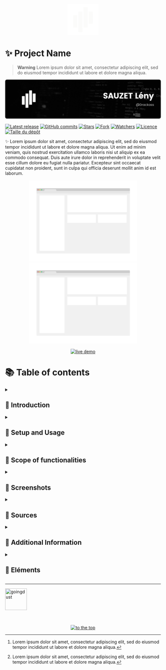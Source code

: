 <div align="center">
  <picture>
  <source media="(prefers-color-scheme: dark)" srcset="https://github.com/Drackass/Drackass/blob/main/icon-light.png">
  <source media="(prefers-color-scheme: light)" srcset="https://github.com/Drackass/Drackass/blob/main/icon-dark.png">
  <img alt="Main Banner" src="https://github.com/Drackass/Drackass/blob/main/icon-light.png" width="100px">
  </picture>
</div>

# ✨ Project Name

> **Warning**
> Lorem ipsum dolor sit amet, consectetur adipiscing elit, sed do eiusmod tempor incididunt ut labore et dolore magna aliqua.

<picture>
  <source media="(prefers-color-scheme: dark)" srcset="https://github.com/Drackass/Drackass/blob/main/banner-dark.png">
  <source media="(prefers-color-scheme: light)" srcset="https://github.com/Drackass/Drackass/blob/main/banner-light.png">
  <img alt="Main Banner" src="https://github.com/Drackass/Drackass/blob/main/banner-dark.png">
</picture>

[![Latest release](https://img.shields.io/github/v/release/Drackass/Readme-Template?label=Latest%20release&style=social)](https://github.com/Drackass/Readme-Template/releases/tag/v1.5.0)
[![GitHub commits](https://img.shields.io/github/commits-since/Drackass/Readme-Template/v1.5.0.svg?style=social)](https://GitHub.com/Drackass/Readme-Template/commit/)
[![Stars](https://img.shields.io/github/stars/Drackass/Readme-Template?style=social)](https://github.com/Drackass/Readme-Template/stargazers)
[![Fork](https://img.shields.io/github/forks/Drackass/Readme-Template?style=social)](https://github.com/Drackass/Readme-Template/network/members)
[![Watchers](https://img.shields.io/github/watchers/Drackass/Readme-Template?style=social)](https://github.com/Drackass/Readme-Template/watchers)
[![Licence](https://img.shields.io/github/license/Drackass/Readme-Template?style=social)](https://github.com/Drackass/Readme-Template/blob/main/LICENSE)
[![Taille du dépôt](https://img.shields.io/github/repo-size/Drackass/Readme-Template?style=social)](https://github.com/Drackass/Readme-Template)

✨ Lorem ipsum dolor sit amet, consectetur adipiscing elit, sed do eiusmod tempor incididunt ut labore et dolore magna aliqua. Ut enim ad minim veniam, quis nostrud exercitation ullamco laboris nisi ut aliquip ex ea commodo consequat. Duis aute irure dolor in reprehenderit in voluptate velit esse cillum dolore eu fugiat nulla pariatur. Excepteur sint occaecat cupidatat non proident, sunt in culpa qui officia deserunt mollit anim id est laborum.
<div align="center">
  <img alt="Main Banner" src="https://github.com/Drackass/Readme-Template/blob/main/empty.png" width="350px">
  <img alt="Main Banner" src="https://github.com/Drackass/Readme-Template/blob/main/empty.png" width="350px">
</div>

<p align="center">
  <a href="https://example.com" align="center"><img alt="live demo" src="https://static.vecteezy.com/system/resources/previews/011/888/164/non_2x/neumorphic-play-icon-neumorphism-play-button-free-png.png" width="50px"></a>
</p> 

# 📚 Table of contents
<details>
<summary><h2>📕 Introduction</h2></summary>
<br/>

> ### 🔎 Sub-summary
> 1. [Project presentation](#-project-presentation)
> 2. [Technologies](#-technologies)
> 3. [The project's aim](#-the-projects-aim)
>    
> <br/>
>
> ### 📌 Project presentation
>
> Lorem ipsum dolor sit amet, consectetur adipiscing elit, sed do eiusmod tempor incididunt ut labore et dolore magna aliqua. Ut enim ad minim veniam, quis nostrud exercitation ullamco laboris nisi ut aliquip ex ea commodo consequat. Duis aute irure dolor in reprehenderit in voluptate velit esse cillum dolore eu fugiat nulla pariatur. Excepteur sint occaecat cupidatat non proident, sunt in culpa qui officia deserunt mollit anim id est laborum.
>
> ### 📌 Technologies
> 
>[![exemple](https://img.shields.io/badge/exemple-eaeef2?style=for-the-badge&logo=github&logoColor=white&labelColor=101010)]()
>
> ### 📌 The project's aim
> 
> Lorem ipsum dolor sit amet, consectetur adipiscing elit, sed do eiusmod tempor incididunt ut labore et dolore magna aliqua. Ut enim ad minim veniam, quis nostrud exercitation ullamco laboris nisi ut aliquip ex ea commodo consequat. Duis aute irure dolor in reprehenderit in voluptate velit esse cillum dolore eu fugiat nulla pariatur. Excepteur sint occaecat cupidatat non proident, sunt in culpa qui officia deserunt mollit anim id est laborum.

</details>

<details>
<summary><h2>📗 Setup and Usage</h2></summary>
<br/>

> ### 🔎 Sub-summary
> 1. [Prerequisites](#-prerequisites)
> 2. [Installation](#-installation)
> 3. [Configuration](#-configuration)
> 4. [Getting started](#-getting-started)
> 5. [How to use](#-how-to-use)
> 6. [Examples](#-examples)
>    
> <br/>
>
> ### 📌 Prerequisites
>
> Lorem ipsum dolor sit amet, consectetur adipiscing elit, sed do eiusmod tempor incididunt ut labore et dolore magna aliqua. Ut enim ad minim veniam, quis nostrud exercitation ullamco laboris nisi ut aliquip ex ea commodo consequat. Duis aute irure dolor in reprehenderit in voluptate velit esse cillum dolore eu fugiat nulla pariatur. Excepteur sint occaecat cupidatat non proident, sunt in culpa qui officia deserunt mollit anim id est laborum.
>
> ### 📌 Installation
>
> Lorem ipsum dolor sit amet, consectetur adipiscing elit, sed do eiusmod tempor incididunt ut labore et dolore magna aliqua. Ut enim ad minim veniam, quis nostrud exercitation ullamco laboris nisi ut aliquip ex ea commodo consequat. Duis aute irure dolor in reprehenderit in voluptate velit esse cillum dolore eu fugiat nulla pariatur. Excepteur sint occaecat cupidatat non proident, sunt in culpa qui officia deserunt mollit anim id est laborum.
>
> ### 📌 Configuration
>
> Lorem ipsum dolor sit amet, consectetur adipiscing elit, sed do eiusmod tempor incididunt ut labore et dolore magna aliqua. Ut enim ad minim veniam, quis nostrud exercitation ullamco laboris nisi ut aliquip ex ea commodo consequat. Duis aute irure dolor in reprehenderit in voluptate velit esse cillum dolore eu fugiat nulla pariatur. Excepteur sint occaecat cupidatat non proident, sunt in culpa qui officia deserunt mollit anim id est laborum.
>
> ### 📌 Getting started
>
> Lorem ipsum dolor sit amet, consectetur adipiscing elit, sed do eiusmod tempor incididunt ut labore et dolore magna aliqua. Ut enim ad minim veniam, quis nostrud exercitation ullamco laboris nisi ut aliquip ex ea commodo consequat. Duis aute irure dolor in reprehenderit in voluptate velit esse cillum dolore eu fugiat nulla pariatur. Excepteur sint occaecat cupidatat non proident, sunt in culpa qui officia deserunt mollit anim id est laborum.
>
> ### 📌 How to use
>
> Lorem ipsum dolor sit amet, consectetur adipiscing elit, sed do eiusmod tempor incididunt ut labore et dolore magna aliqua. Ut enim ad minim veniam, quis nostrud exercitation ullamco laboris nisi ut aliquip ex ea commodo consequat. Duis aute irure dolor in reprehenderit in voluptate velit esse cillum dolore eu fugiat nulla pariatur. Excepteur sint occaecat cupidatat non proident, sunt in culpa qui officia deserunt mollit anim id est laborum.
>
> ### 📌 Examples
>
> Lorem ipsum dolor sit amet, consectetur adipiscing elit, sed do eiusmod tempor incididunt ut labore et dolore magna aliqua. Ut enim ad minim veniam, quis nostrud exercitation ullamco laboris nisi ut aliquip ex ea commodo consequat. Duis aute irure dolor in reprehenderit in voluptate velit esse cillum dolore eu fugiat nulla pariatur. Excepteur sint occaecat cupidatat non proident, sunt in culpa qui officia deserunt mollit anim id est laborum.
>

</details>

<details>
<summary><h2>📘 Scope of functionalities</h2></summary>
<br/>

> | functionalities | State | Description | 
> |:---| :---:|:---|
> | Lorem   | ✅ | - |
> | Lorem   | ❎ | - |
> | Lorem   | ⚠️ | - |
> | Lorem   | ℹ️ | - |

</details>

<details>
<summary><h2>📙 Screenshots</h2></summary>
<br/>

> | 🖼️ Page Name |
> |:---:|
> | <img alt="Main Banner" src="https://github.com/Drackass/Readme-Template/blob/main/empty.png" width="1000px"> |

</details>

<details>
<summary><h2>📓 Sources</h2></summary>
<br/>

> ### 🔎 Sub-summary
> 1. [External libraries](#-external-libraries)
> 2. [Data sources](#-data-sources)
> 3. [References](#-references)
>    
> <br/>
>
> ### 📌 External libraries
>
> Lorem ipsum dolor sit amet, consectetur adipiscing elit, sed do eiusmod tempor incididunt ut labore et dolore magna aliqua. Ut enim ad minim veniam, quis nostrud exercitation ullamco laboris nisi ut aliquip ex ea commodo consequat. Duis aute irure dolor in reprehenderit in voluptate velit esse cillum dolore eu fugiat nulla pariatur. Excepteur sint occaecat cupidatat non proident, sunt in culpa qui officia deserunt mollit anim id est laborum.
>
> ### 📌 Data sources
>
> Lorem ipsum dolor sit amet, consectetur adipiscing elit, sed do eiusmod tempor incididunt ut labore et dolore magna aliqua. Ut enim ad minim veniam, quis nostrud exercitation ullamco laboris nisi ut aliquip ex ea commodo consequat. Duis aute irure dolor in reprehenderit in voluptate velit esse cillum dolore eu fugiat nulla pariatur. Excepteur sint occaecat cupidatat non proident, sunt in culpa qui officia deserunt mollit anim id est laborum.
>
> ### 📌 References
>
> Lorem ipsum dolor sit amet, consectetur adipiscing elit, sed do eiusmod tempor incididunt ut labore et dolore magna aliqua. Ut enim ad minim veniam, quis nostrud exercitation ullamco laboris nisi ut aliquip ex ea commodo consequat. Duis aute irure dolor in reprehenderit in voluptate velit esse cillum dolore eu fugiat nulla pariatur. Excepteur sint occaecat cupidatat non proident, sunt in culpa qui officia deserunt mollit anim id est laborum.

</details>

<details>
<summary><h2>📔 Additional Information</h2></summary>
<br/>
  
> ### 🔎 Sub-summary
> 1. [Contributing](#-contributing)
> 2. [License](#-license)
> 3. [contact](#-contact)
>    
> <br/>
>
> ### 📌 Contributing
>
> Lorem ipsum dolor sit amet, consectetur adipiscing elit, sed do eiusmod tempor incididunt ut labore et dolore magna aliqua. Ut enim ad minim veniam, quis nostrud exercitation ullamco laboris nisi ut aliquip ex ea commodo consequat. Duis aute irure dolor in reprehenderit in voluptate velit esse cillum dolore eu fugiat nulla pariatur. Excepteur sint occaecat cupidatat non proident, sunt in culpa qui officia deserunt mollit anim id est laborum.
>
> ### 📌 License
>
> Lorem ipsum dolor sit amet, consectetur adipiscing elit, sed do eiusmod tempor incididunt ut labore et dolore magna aliqua. Ut enim ad minim veniam, quis nostrud exercitation ullamco laboris nisi ut aliquip ex ea commodo consequat. Duis aute irure dolor in reprehenderit in voluptate velit esse cillum dolore eu fugiat nulla pariatur. Excepteur sint occaecat cupidatat non proident, sunt in culpa qui officia deserunt mollit anim id est laborum.
>
> ### 📌 contact
>
> Lorem ipsum dolor sit amet, consectetur adipiscing elit, sed do eiusmod tempor incididunt ut labore et dolore magna aliqua. Ut enim ad minim veniam, quis nostrud exercitation ullamco laboris nisi ut aliquip ex ea commodo consequat. Duis aute irure dolor in reprehenderit in voluptate velit esse cillum dolore eu fugiat nulla pariatur. Excepteur sint occaecat cupidatat non proident, sunt in culpa qui officia deserunt mollit anim id est laborum.

</details>

<details>
<summary><h2>📒 Eléments</h2></summary>
<br/>

```bash
# git initialization
$ git init

```

> * **Gras**
> * *Italique*
> * ~~Barré~~
> * [Special Link](https://example.com).
> * `#ffffff`

> 1. Lorem
> 2. Lorem
> 3. Lorem

> * Lorem
> * Lorem
> * Lorem
>   * Lorem
>     * Lorem

> 💡 **Tips**
> Lorem ipsum dolor sit amet, consectetur adipiscing elit, sed do eiusmod tempor incididunt ut labore et dolore magna aliqua.

> **Note**
> Lorem ipsum dolor sit amet, consectetur adipiscing elit, sed do eiusmod tempor incididunt ut labore et dolore magna aliqua.

> **Warning**
> Lorem ipsum dolor sit amet, consectetur adipiscing elit, sed do eiusmod tempor incididunt ut labore et dolore magna aliqua.

> - [x] Lorem ipsum dolor sit amet, consectetur adipiscing elit, sed do eiusmod tempor incididunt ut labore et dolore magna aliqua.
> - [ ] Lorem ipsum dolor sit amet, consectetur adipiscing elit, sed do eiusmod tempor incididunt ut labore et dolore magna aliqua.

> | Lorem | Ipsum|
> |:---| :---:|
> | Lorem   | ✅ |
> | Lorem   | ❌ |
> | Lorem   | ⚠️ |
> | Lorem   | ℹ️ |

> Lorem[^1] ipsum[^2]

>[![C#](https://img.shields.io/badge/C%23-239120?style=for-the-badge&logo=c-sharp&logoColor=white&labelColor=101010)]()
>
>[![C++](https://img.shields.io/badge/C%2B%2B-00599C?style=for-the-badge&logo=c%2B%2B&logoColor=white&labelColor=101010)]()
>
>[![Visual Basic](https://img.shields.io/badge/Visual%20Basic-6C82B5?style=for-the-badge&logo=.net&logoColor=white&labelColor=101010)]()
>
>[![AJAX](https://img.shields.io/badge/AJAX-007396?style=for-the-badge&logo=ajax&logoColor=white)]()
>
>[![jQuery](https://img.shields.io/badge/jQuery-0769AD?style=for-the-badge&logo=jquery&logoColor=white&labelColor=101010)]()
>
>[![HTML](https://img.shields.io/badge/HTML-E34F26?style=for-the-badge&logo=html5&logoColor=white&labelColor=101010)]()
>
>[![CSS](https://img.shields.io/badge/CSS-1572B6?style=for-the-badge&logo=css3&logoColor=white&labelColor=101010)]()
>
>[![PHP](https://img.shields.io/badge/PHP-777BB4?style=for-the-badge&logo=php&logoColor=white&labelColor=101010)]()
>
>[![JavaScript](https://img.shields.io/badge/JavaScript-F7DF1E?style=for-the-badge&logo=javascript&logoColor=white&labelColor=101010)]()
>
>[![Python](https://img.shields.io/badge/Python-3776AB?style=for-the-badge&logo=python&logoColor=white&labelColor=101010)]()
>
>[![Arduino](https://img.shields.io/badge/Arduino-00979D?style=for-the-badge&logo=arduino&logoColor=white&labelColor=101010)]()
>
>[![MySQL](https://img.shields.io/badge/MySQL-4479A1?style=for-the-badge&logo=mysql&logoColor=white&labelColor=101010)]()
>
>[![MariaDB](https://img.shields.io/badge/MariaDB-003545?style=for-the-badge&logo=mariadb&logoColor=white&labelColor=101010)]()
>
>[![SQLite](https://img.shields.io/badge/SQLite-003B57?style=for-the-badge&logo=sqlite&logoColor=white&labelColor=101010)]()
>
>[![Visual Studio](https://img.shields.io/badge/Visual%20Studio-5C2D91?style=for-the-badge&logo=visual%20studio&logoColor=white&labelColor=101010)]()
>
>[![VS Code](https://img.shields.io/badge/VS%20Code-007ACC?style=for-the-badge&logo=visual%20studio%20code&logoColor=white&labelColor=101010)]()
>
>[![NetBeans](https://img.shields.io/badge/NetBeans-1B6AC6?style=for-the-badge&logo=apache%20netbeans%20ide&logoColor=white&labelColor=101010)]()
>
>[![PhpMyAdmin](https://img.shields.io/badge/PhpMyAdmin-8892BF?style=for-the-badge&logo=phpmyadmin&logoColor=white&labelColor=101010)]()
>
>[![HeidiSQL](https://img.shields.io/badge/HeidiSQL-4479A1?style=for-the-badge&labelColor=101010)]()
>
>[![SQL Server](https://img.shields.io/badge/SQL%20Server-CC2927?style=for-the-badge&logo=microsoft%20sql%20server&logoColor=white&labelColor=101010)]()
>
>[![Wamp](https://img.shields.io/badge/Wamp-A9181E?style=for-the-badge&labelColor=101010)]()
>
>[![UwAmp](https://img.shields.io/badge/UwAmp-2C9ACD?style=for-the-badge&logo=apache&logoColor=white&labelColor=101010)]()
>
>[![Bootstrap](https://img.shields.io/badge/Bootstrap-7952B3?style=for-the-badge&logo=bootstrap&logoColor=white&labelColor=101010)]()
>
>[![Tailwind CSS](https://img.shields.io/badge/Tailwind%20CSS-38B2AC?style=for-the-badge&logo=tailwind%20css&logoColor=white&labelColor=101010)]()
>
>[![.NET Framework](https://img.shields.io/badge/.NET%20Framework-512BD4?style=for-the-badge&logo=.net&logoColor=white&labelColor=101010)]()
>
>[![Linux](https://img.shields.io/badge/Linux-000000?style=for-the-badge&logo=linux&logoColor=white&labelColor=101010)]()
>
>[![Windows](https://img.shields.io/badge/Windows-0078D6?style=for-the-badge&logo=windows&logoColor=white&labelColor=101010)]()
>
>[![Bash](https://img.shields.io/badge/Bash-4EAA25?style=for-the-badge&logo=gnu%20bash&logoColor=white&labelColor=101010)]()
>
>[![PowerShell](https://img.shields.io/badge/PowerShell-5391FE?style=for-the-badge&logo=powershell&logoColor=white&labelColor=101010)]()
>
>[![VM VirtualBox](https://img.shields.io/badge/VM%20VirtualBox-183A61?style=for-the-badge&logo=virtualbox&logoColor=white&labelColor=101010)]()
>
>[![Docker](https://img.shields.io/badge/Docker-2496ED?style=for-the-badge&logo=docker&logoColor=white&labelColor=101010)]()
>
>[![Notion](https://img.shields.io/badge/Notion-000000?style=for-the-badge&logo=notion&logoColor=white&labelColor=101010)]()
>
>[![Trello](https://img.shields.io/badge/Trello-0079BF?style=for-the-badge&logo=trello&logoColor=white&labelColor=101010)]()
>
>[![Obsidian](https://img.shields.io/badge/Obsidian-16161D?style=for-the-badge&logo=obsidian&logoColor=white&labelColor=101010)]()
>
>[![Git](https://img.shields.io/badge/Git-F05032?style=for-the-badge&logo=git&logoColor=white&labelColor=101010)]()
>
>[![GitHub](https://img.shields.io/badge/GitHub-181717?style=for-the-badge&logo=github&logoColor=white&labelColor=101010)]()

</details>

---

<!-- You can get your avatar url on: https://api.github.com/users/YourPseudo -->
<a href="https://github.com/Drackass"><img src="https://avatars.githubusercontent.com/u/105803677?v=4" title="goingdust" width="70" height="70"></a>

</br>

<p align="center"><a href="#" align="center"><img alt="to the top" src="https://static.vecteezy.com/system/resources/previews/011/893/855/original/neumorphic-up-arrow-icon-neumorphism-ui-button-free-png.png" width="50px"></a></p>

[^1]:
    Lorem ipsum dolor sit amet, consectetur adipiscing elit, sed do eiusmod tempor incididunt ut labore et dolore magna aliqua.

[^2]:
    Lorem ipsum dolor sit amet, consectetur adipiscing elit, sed do eiusmod tempor incididunt ut labore et dolore magna aliqua.
